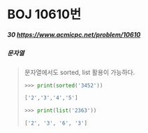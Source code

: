 # BOJ 10610번

##### 30 https://www.acmicpc.net/problem/10610 



##### 문자열

>문자열에서도 sorted, list 활용이 가능하다.
>
>```python
>>>> print(sorted('3452'))
>
>['2','3','4','5']
>
>>>> print(list('2363'))
>
>['2', '3', '6', '3']
>```